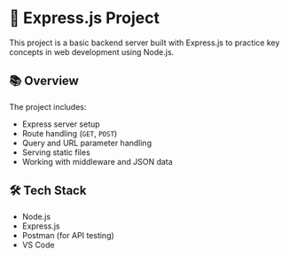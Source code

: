 # 🚀 Express.js Project

This project is a basic backend server built with Express.js to practice key concepts in web development using Node.js.

## 📚 Overview

The project includes:

- Express server setup
- Route handling (`GET`, `POST`)
- Query and URL parameter handling
- Serving static files
- Working with middleware and JSON data

## 🛠️ Tech Stack

- Node.js
- Express.js
- Postman (for API testing)
- VS Code

